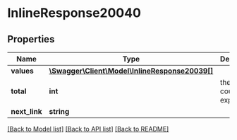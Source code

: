 # InlineResponse20040

## Properties
Name | Type | Description | Notes
------------ | ------------- | ------------- | -------------
**values** | [**\Swagger\Client\Model\InlineResponse20039[]**](InlineResponse20039.md) |  | 
**total** | **int** | the total count of exports | [optional] 
**next_link** | **string** |  | [optional] 

[[Back to Model list]](../README.md#documentation-for-models) [[Back to API list]](../README.md#documentation-for-api-endpoints) [[Back to README]](../README.md)


